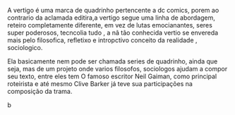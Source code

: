 A vertigo é uma marca de quadrinho pertencente a dc comics, porem ao contrario da aclamada editira,a vertigo segue uma linha de abordagem, reteiro completamente diferente, em vez de lutas emocianantes, seres super poderosos, tecncolia tudo , a nã tão conhecida vertio se envereda mais pelo filosofica, refletixo e intropctivo conceito da realidade , sociologico.

Ela basicamente nem pode ser chamada series de quadrinho, ainda que seja, mas de um projeto onde varios filosofos, sociologos ajudam a compor seu texto, entre eles tem O famoso escritor Neil Gaiman, como principal roteirista e até mesmo Clive Barker já teve sua participações na composição da trama.



b 